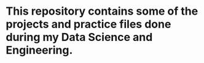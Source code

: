 # This repository contains some of the projects and practice files done during my Data Science and Engineering.
